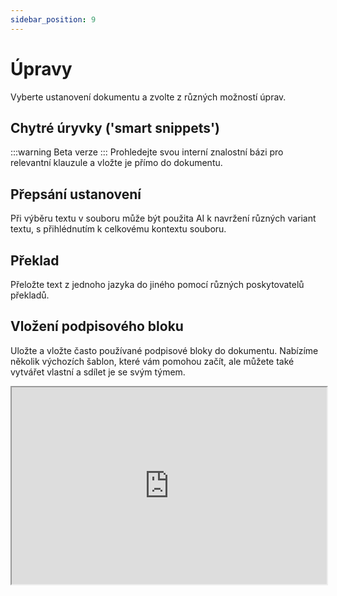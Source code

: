 ```yaml
---
sidebar_position: 9
---
```


# Úpravy

Vyberte ustanovení dokumentu a zvolte z různých možností úprav.

## Chytré úryvky ('smart snippets')

:::warning Beta verze
:::
Prohledejte svou interní znalostní bázi pro relevantní klauzule a vložte je přímo
do dokumentu.

## Přepsání ustanovení

Při výběru textu v souboru může být použita AI k navržení různých variant textu,
s přihlédnutím k celkovému kontextu souboru.

## Překlad

Přeložte text z jednoho jazyka do jiného pomocí různých poskytovatelů překladů.

## Vložení podpisového bloku

Uložte a vložte často používané podpisové bloky do dokumentu. Nabízíme několik
výchozích šablon, které vám pomohou začít, ale můžete také vytvářet vlastní a sdílet
je se svým týmem.

<iframe
  width="100%"
  height="315"
  src="https://www.youtube.com/embed/Yf86Bkq489g"
  title="YouTube video player"
  allow="accelerometer; autoplay; clipboard-write; encrypted-media; gyroscope; picture-in-picture"
  allowFullScreen
/>
